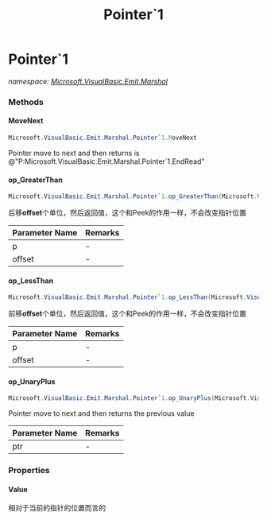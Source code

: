 ﻿---
title: Pointer`1
---

# Pointer`1
_namespace: [Microsoft.VisualBasic.Emit.Marshal](N-Microsoft.VisualBasic.Emit.Marshal.html)_



### Methods

#### MoveNext
```csharp
Microsoft.VisualBasic.Emit.Marshal.Pointer`1.MoveNext
```
Pointer move to next and then returns is @"P:Microsoft.VisualBasic.Emit.Marshal.Pointer`1.EndRead"

#### op_GreaterThan
```csharp
Microsoft.VisualBasic.Emit.Marshal.Pointer`1.op_GreaterThan(Microsoft.VisualBasic.Emit.Marshal.Pointer{`0},System.Int32)
```
后移**offset**个单位，然后返回值，这个和Peek的作用一样，不会改变指针位置

|Parameter Name|Remarks|
|--------------|-------|
|p|-|
|offset|-|


#### op_LessThan
```csharp
Microsoft.VisualBasic.Emit.Marshal.Pointer`1.op_LessThan(Microsoft.VisualBasic.Emit.Marshal.Pointer{`0},System.Int32)
```
前移**offset**个单位，然后返回值，这个和Peek的作用一样，不会改变指针位置

|Parameter Name|Remarks|
|--------------|-------|
|p|-|
|offset|-|


#### op_UnaryPlus
```csharp
Microsoft.VisualBasic.Emit.Marshal.Pointer`1.op_UnaryPlus(Microsoft.VisualBasic.Emit.Marshal.Pointer{`0})
```
Pointer move to next and then returns the previous value

|Parameter Name|Remarks|
|--------------|-------|
|ptr|-|




### Properties

#### Value
相对于当前的指针的位置而言的

